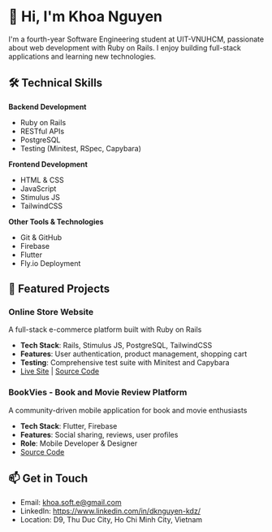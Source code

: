# 👋 Hi, I'm Khoa Nguyen

I'm a fourth-year Software Engineering student at UIT-VNUHCM, passionate about web development with Ruby on Rails. I enjoy building full-stack applications and learning new technologies.

## 🛠 Technical Skills

**Backend Development**
- Ruby on Rails
- RESTful APIs
- PostgreSQL
- Testing (Minitest, RSpec, Capybara)

**Frontend Development**
- HTML & CSS
- JavaScript
- Stimulus JS
- TailwindCSS

**Other Tools & Technologies**
- Git & GitHub
- Firebase
- Flutter
- Fly.io Deployment

## 🚀 Featured Projects

### Online Store Website
A full-stack e-commerce platform built with Ruby on Rails
- **Tech Stack**: Rails, Stimulus JS, PostgreSQL, TailwindCSS
- **Features**: User authentication, product management, shopping cart
- **Testing**: Comprehensive test suite with Minitest and Capybara
- [Live Site](https://online-store-floral-star-531.fly.dev) | [Source Code](https://github.com/dkdeptrai/online_store)

### BookVies - Book and Movie Review Platform
A community-driven mobile application for book and movie enthusiasts
- **Tech Stack**: Flutter, Firebase
- **Features**: Social sharing, reviews, user profiles
- **Role**: Mobile Developer & Designer
- [Source Code](https://github.com/dkdeptrai/BookVies)

## 📫 Get in Touch
- Email: khoa.soft.e@gmail.com
- LinkedIn: https://www.linkedin.com/in/dknguyen-kdz/
- Location: D9, Thu Duc City, Ho Chi Minh City, Vietnam
